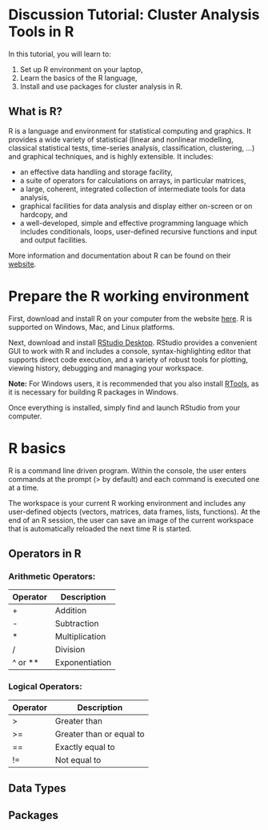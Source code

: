 # Discussion Tutorial: Cluster Analysis Tools in R
In this tutorial, you will learn to:
  1) Set up R environment on your laptop,
  2) Learn the basics of the R language,
  3) Install and use packages for cluster analysis in R.

## What is R?
R is a language and environment for statistical computing and graphics. It provides a wide variety of statistical (linear and nonlinear modelling, classical statistical tests, time-series analysis, classification, clustering, …) and graphical techniques, and is highly extensible. It includes:
- an effective data handling and storage facility,
- a suite of operators for calculations on arrays, in particular matrices,
- a large, coherent, integrated collection of intermediate tools for data analysis,
- graphical facilities for data analysis and display either on-screen or on hardcopy, and
- a well-developed, simple and effective programming language which includes conditionals, loops, user-defined recursive functions and input and output facilities.

More information and documentation about R can be found on their [website](https://www.r-project.org/).

# Prepare the R working environment
First, download and install R on your computer from the website [here](https://cran.rstudio.com/). R is supported on Windows, Mac, and Linux platforms.

Next, download and install [RStudio Desktop](https://rstudio.com/products/rstudio/download/). RStudio provides a convenient GUI to work with R and includes a console, syntax-highlighting editor that supports direct code execution, and a variety of robust tools for plotting, viewing history, debugging and managing your workspace.

**Note:** For Windows users, it is recommended that you also install [RTools](https://cran.rstudio.com/bin/windows/Rtools/), as it is necessary for building R packages in Windows.

Once everything is installed, simply find and launch RStudio from your computer. 

# R basics
R is a command line driven program. Within the console, the user enters commands at the prompt (> by default) and each command is executed one at a time.

The workspace is your current R working environment and includes any user-defined objects (vectors, matrices, data frames, lists, functions). At the end of an R session, the user can save an image of the current workspace that is automatically reloaded the next time R is started.

## Operators in R
### Arithmetic Operators:
|Operator|Description   |
|--------|--------------|
|+       |Addition      |
|-       |Subtraction   |
|*       |Multiplication|
|/       |Division      |
|^ or ** |Exponentiation|

### Logical Operators:
|Operator|Description             |
|--------|------------------------|
|>       |Greater than            |
|>=      |Greater than or equal to|
|==      |Exactly equal to        |
|!=      |Not equal to            |

## Data Types

## Packages

